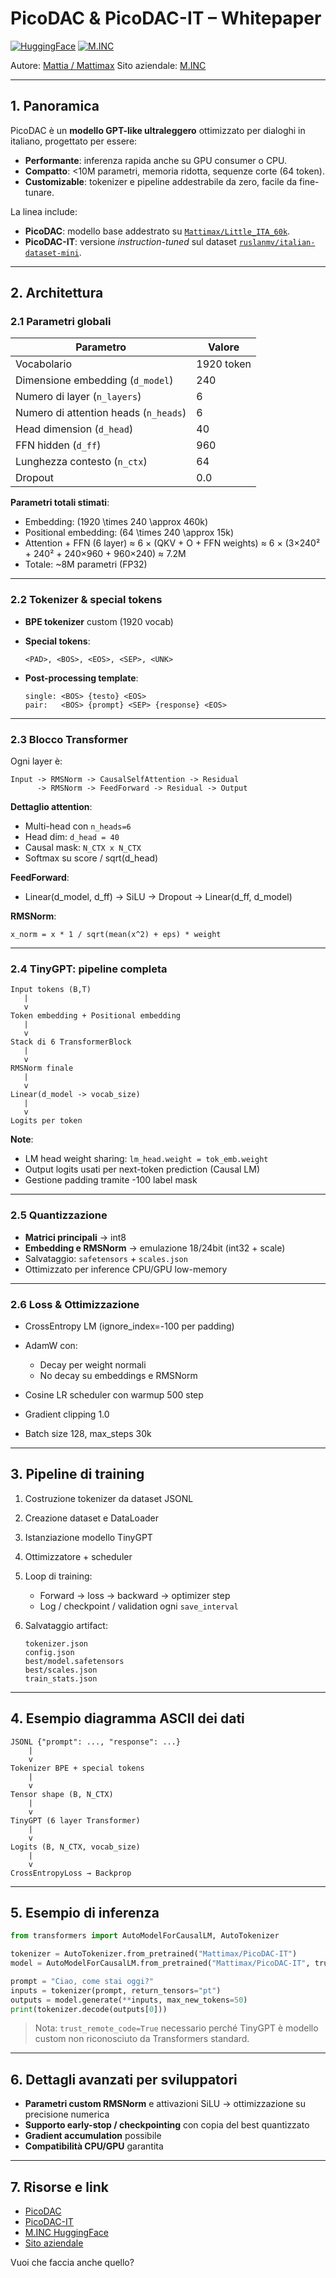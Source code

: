# PicoDAC & PicoDAC-IT – Whitepaper

[![HuggingFace](https://img.shields.io/badge/HuggingFace-Mattimax-brightgreen)](https://huggingface.co/Mattimax)
[![M.INC](https://img.shields.io/badge/M.INC-Official-blue)](https://huggingface.co/MINC01)

Autore: [Mattia / Mattimax](https://huggingface.co/Mattimax)
Sito aziendale: [M.INC](https://sites.google.com/view/mattimax-site/home-page)

---

## 1. Panoramica

PicoDAC è un **modello GPT-like ultraleggero** ottimizzato per dialoghi in italiano, progettato per essere:

* **Performante**: inferenza rapida anche su GPU consumer o CPU.
* **Compatto**: <10M parametri, memoria ridotta, sequenze corte (64 token).
* **Customizable**: tokenizer e pipeline addestrabile da zero, facile da fine-tunare.

La linea include:

* **PicoDAC**: modello base addestrato su [`Mattimax/Little_ITA_60k`](https://huggingface.co/Mattimax/Little_ITA_60k).
* **PicoDAC-IT**: versione *instruction-tuned* sul dataset [`ruslanmv/italian-dataset-mini`](https://huggingface.co/ruslanmv/italian-dataset-mini).

---

## 2. Architettura

### 2.1 Parametri globali

| Parametro                             | Valore     |
| ------------------------------------- | ---------- |
| Vocabolario                           | 1920 token |
| Dimensione embedding (`d_model`)      | 240        |
| Numero di layer (`n_layers`)          | 6          |
| Numero di attention heads (`n_heads`) | 6          |
| Head dimension (`d_head`)             | 40         |
| FFN hidden (`d_ff`)                   | 960        |
| Lunghezza contesto (`n_ctx`)          | 64         |
| Dropout                               | 0.0        |

**Parametri totali stimati**:

* Embedding: (1920 \times 240 \approx 460k)
* Positional embedding: (64 \times 240 \approx 15k)
* Attention + FFN (6 layer) ≈ 6 × (QKV + O + FFN weights) ≈ 6 × (3×240² + 240² + 240×960 + 960×240) ≈ 7.2M
* Totale: ~8M parametri (FP32)

---

### 2.2 Tokenizer & special tokens

* **BPE tokenizer** custom (1920 vocab)
* **Special tokens**:

  ```
  <PAD>, <BOS>, <EOS>, <SEP>, <UNK>
  ```
* **Post-processing template**:

  ```
  single: <BOS> {testo} <EOS>
  pair:   <BOS> {prompt} <SEP> {response} <EOS>
  ```

---

### 2.3 Blocco Transformer

Ogni layer è:

```
Input -> RMSNorm -> CausalSelfAttention -> Residual
      -> RMSNorm -> FeedForward -> Residual -> Output
```

**Dettaglio attention**:

* Multi-head con `n_heads=6`
* Head dim: `d_head = 40`
* Causal mask: `N_CTX x N_CTX`
* Softmax su score / sqrt(d_head)

**FeedForward**:

* Linear(d_model, d_ff) → SiLU → Dropout → Linear(d_ff, d_model)

**RMSNorm**:

```
x_norm = x * 1 / sqrt(mean(x^2) + eps) * weight
```

---

### 2.4 TinyGPT: pipeline completa

```
Input tokens (B,T)
   |
   v
Token embedding + Positional embedding
   |
   v
Stack di 6 TransformerBlock
   |
   v
RMSNorm finale
   |
   v
Linear(d_model -> vocab_size)
   |
   v
Logits per token
```

**Note**:

* LM head weight sharing: `lm_head.weight = tok_emb.weight`
* Output logits usati per next-token prediction (Causal LM)
* Gestione padding tramite -100 label mask

---

### 2.5 Quantizzazione

* **Matrici principali** → int8
* **Embedding e RMSNorm** → emulazione 18/24bit (int32 + scale)
* Salvataggio: `safetensors` + `scales.json`
* Ottimizzato per inference CPU/GPU low-memory

---

### 2.6 Loss & Ottimizzazione

* CrossEntropy LM (ignore_index=-100 per padding)
* AdamW con:

  * Decay per weight normali
  * No decay su embeddings e RMSNorm
* Cosine LR scheduler con warmup 500 step
* Gradient clipping 1.0
* Batch size 128, max_steps 30k

---

## 3. Pipeline di training

1. Costruzione tokenizer da dataset JSONL
2. Creazione dataset e DataLoader
3. Istanziazione modello TinyGPT
4. Ottimizzatore + scheduler
5. Loop di training:

   * Forward → loss → backward → optimizer step
   * Log / checkpoint / validation ogni `save_interval`
6. Salvataggio artifact:

   ```
   tokenizer.json
   config.json
   best/model.safetensors
   best/scales.json
   train_stats.json
   ```

---

## 4. Esempio diagramma ASCII dei dati

```
JSONL {"prompt": ..., "response": ...}
    |
    v
Tokenizer BPE + special tokens
    |
    v
Tensor shape (B, N_CTX)
    |
    v
TinyGPT (6 layer Transformer)
    |
    v
Logits (B, N_CTX, vocab_size)
    |
    v
CrossEntropyLoss → Backprop
```

---

## 5. Esempio di inferenza

```python
from transformers import AutoModelForCausalLM, AutoTokenizer

tokenizer = AutoTokenizer.from_pretrained("Mattimax/PicoDAC-IT")
model = AutoModelForCausalLM.from_pretrained("Mattimax/PicoDAC-IT", trust_remote_code=True)

prompt = "Ciao, come stai oggi?"
inputs = tokenizer(prompt, return_tensors="pt")
outputs = model.generate(**inputs, max_new_tokens=50)
print(tokenizer.decode(outputs[0]))
```

> Nota: `trust_remote_code=True` necessario perché TinyGPT è modello custom non riconosciuto da Transformers standard.

---

## 6. Dettagli avanzati per sviluppatori

* **Parametri custom RMSNorm** e attivazioni SiLU → ottimizzazione su precisione numerica
* **Supporto early-stop / checkpointing** con copia del best quantizzato
* **Gradient accumulation** possibile
* **Compatibilità CPU/GPU** garantita

---

## 7. Risorse e link

* [PicoDAC](https://huggingface.co/Mattimax/PicoDAC)
* [PicoDAC-IT](https://huggingface.co/Mattimax/PicoDAC-IT)
* [M.INC HuggingFace](https://huggingface.co/MINC01)
* [Sito aziendale](https://sites.google.com/view/mattimax-site/home-page)

Vuoi che faccia anche quello?
